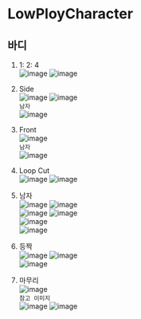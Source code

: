 LowPloyCharacter
=================

바디 
------
1. 1: 2: 4  
![image](https://user-images.githubusercontent.com/30430227/133034866-55349946-b5c4-4092-972b-a7441946b2ac.png)
![image](https://user-images.githubusercontent.com/30430227/133034888-fa104fd2-5792-4266-9b34-a1c6c2122027.png)  

2. Side  
![image](https://user-images.githubusercontent.com/30430227/133035062-dcdd5079-14de-452d-92ca-c5c92c82f8ca.png)
![image](https://user-images.githubusercontent.com/30430227/133035185-0d80530b-deb4-4e33-9379-6bee633ea553.png)  
`남자`  
![image](https://user-images.githubusercontent.com/30430227/133036172-16891134-6000-4946-93ac-3cf2627e8088.png)


3. Front  
![image](https://user-images.githubusercontent.com/30430227/133035325-ec108764-a385-4b36-8f24-893e60524664.png)  
`남자`  
![image](https://user-images.githubusercontent.com/30430227/133036207-55d8ae7a-6b2a-45f9-93f6-2cb3188a47d5.png)  


4. Loop Cut  
![image](https://user-images.githubusercontent.com/30430227/133035682-e83c9122-1b88-44b6-997e-bbcf4aa218a4.png)
![image](https://user-images.githubusercontent.com/30430227/133035780-b13141f6-e8aa-4211-9aaa-257c351d84c3.png)  

5. 남자  
![image](https://user-images.githubusercontent.com/30430227/133036436-50b85a30-a46e-4f02-be25-ca8ac5680868.png)
![image](https://user-images.githubusercontent.com/30430227/133036595-d5f06afe-ba36-4679-82f0-64b3f837319e.png)  
![image](https://user-images.githubusercontent.com/30430227/133036826-095028ab-aac2-4dd0-8328-e6cee4cf010c.png)
![image](https://user-images.githubusercontent.com/30430227/133036864-15680a69-0bef-4b7d-916c-c61e9f4ffd62.png)  
![image](https://user-images.githubusercontent.com/30430227/133036923-3f1ef634-b156-4469-846e-aa1703570a56.png)  
![image](https://user-images.githubusercontent.com/30430227/133037037-d4bc0c5f-2b6b-4ed7-a773-e486063add2e.png)  


6. 등짝  
![image](https://user-images.githubusercontent.com/30430227/133037662-71136fef-cf57-41c7-9ab1-2e222f3a45dc.png)
![image](https://user-images.githubusercontent.com/30430227/133037800-8e2be747-700f-4c85-ba4e-55b0edf08c34.png)  
![image](https://user-images.githubusercontent.com/30430227/133037870-c8adadfd-17ec-443c-a799-2ae8c581f328.png)  

7. 마무리  
![image](https://user-images.githubusercontent.com/30430227/133038212-a685e891-1e7a-4674-b808-a758dfa9cbba.png)  
`참고 이미지`  
![image](https://user-images.githubusercontent.com/30430227/133038381-dc147e4a-9a91-44d7-bb0d-7e6081cd286f.png)
![image](https://user-images.githubusercontent.com/30430227/133038408-0ec667cd-2637-45e2-9f80-11c43df6dfec.png)  








